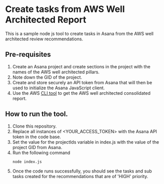 # Create tasks from AWS Well Architected Report
This is a sample node js tool to create tasks in Asana from the AWS well architected review recommendations.

## Pre-requisites
1. Create an Asana project and create sections in the project with the names of the AWS well architected pillars.
2. Note down the GID of the project.
3. Create and store securely an API token from Asana that will then be used to initialize the Asana JavaScript client.
4. Use the AWS [CLI tool](https://docs.aws.amazon.com/cli/latest/reference/wellarchitected/get-consolidated-report.html) to get the AWS well architected consolidated report.

## How to run the tool.
1. Clone this repository.
2. Replace all instances of <YOUR_ACCESS_TOKEN> with the Asana API token in the code base.
3. Set the value for the projectIds variable in index.js with the value of the project GID from Asana.
4. Run the following command
   ```
   node index.js
   ```
5. Once the code runs successfully, you should see the tasks and sub tasks created for the recommendations that are of 'HIGH' priority.
